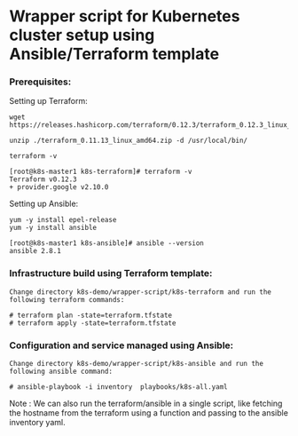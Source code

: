 # Wrapper script for Kubernetes cluster setup using Ansible/Terraform template


### Prerequisites:

Setting up Terraform:
```
wget https://releases.hashicorp.com/terraform/0.12.3/terraform_0.12.3_linux_amd64.zip

unzip ./terraform_0.11.13_linux_amd64.zip -d /usr/local/bin/

terraform -v

[root@k8s-master1 k8s-terraform]# terraform -v
Terraform v0.12.3
+ provider.google v2.10.0
```

Setting up Ansible:

```
yum -y install epel-release
yum -y install ansible

[root@k8s-master1 k8s-ansible]# ansible --version
ansible 2.8.1
```

### Infrastructure build using Terraform template:


```
Change directory k8s-demo/wrapper-script/k8s-terraform and run the following terraform commands:

# terraform plan -state=terraform.tfstate
# terraform apply -state=terraform.tfstate

```

### Configuration and service managed using Ansible:


```
Change directory k8s-demo/wrapper-script/k8s-ansible and run the following ansible command:

# ansible-playbook -i inventory  playbooks/k8s-all.yaml

```

Note : We can also run the terraform/ansible in a single script, like fetching the hostname from the terraform using a function and passing to the ansible inventory yaml.
